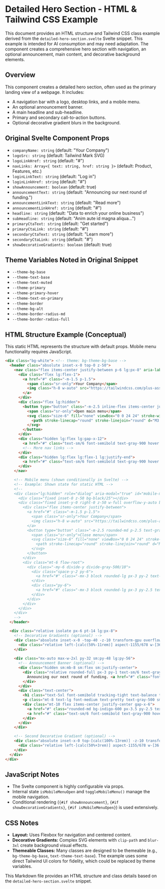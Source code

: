 # Detailed Hero Section - HTML & Tailwind CSS Example

This document provides an HTML structure and Tailwind CSS class example derived from the `detailed-hero-section.svelte` Svelte snippet. This example is intended for AI consumption and may need adaptation. The component creates a comprehensive hero section with navigation, an optional announcement, main content, and decorative background elements.

## Overview

This component creates a detailed hero section, often used as the primary landing view of a webpage. It includes:
-   A navigation bar with a logo, desktop links, and a mobile menu.
-   An optional announcement banner.
-   A main headline and sub-headline.
-   Primary and secondary call-to-action buttons.
-   Optional decorative gradient blurs in the background.

## Original Svelte Component Props

-   `companyName: string` (default: "Your Company")
-   `logoSrc: string` (default: Tailwind Mark SVG)
-   `logoLinkHref: string` (default: "#")
-   `navLinks: Array<{ text: string, href: string }>` (default: Product, Features, etc.)
-   `loginLinkText: string` (default: "Log in")
-   `loginLinkHref: string` (default: "#")
-   `showAnnouncement: boolean` (default: true)
-   `announcementText: string` (default: "Announcing our next round of funding.")
-   `announcementLinkText: string` (default: "Read more")
-   `announcementLinkHref: string` (default: "#")
-   `headline: string` (default: "Data to enrich your online business")
-   `subHeadline: string` (default: "Anim aute id magna aliqua...")
-   `primaryCtaText: string` (default: "Get started")
-   `primaryCtaLink: string` (default: "#")
-   `secondaryCtaText: string` (default: "Learn more")
-   `secondaryCtaLink: string` (default: "#")
-   `showDecorativeGradients: boolean` (default: true)

## Theme Variables Noted in Original Snippet

-   `--theme-bg-base`
-   `--theme-text-base`
-   `--theme-text-muted`
-   `--theme-primary`
-   `--theme-primary-hover`
-   `--theme-text-on-primary`
-   `--theme-border`
-   `--theme-bg-alt`
-   `--theme-border-radius-md`
-   `--theme-border-radius-full`

## HTML Structure Example (Conceptual)

This static HTML represents the structure with default props. Mobile menu functionality requires JavaScript.

```html
<div class="bg-white"> <!-- theme: bg-theme-bg-base -->
  <header class="absolute inset-x-0 top-0 z-50">
    <nav class="flex items-center justify-between p-6 lg:px-8" aria-label="Global">
      <div class="flex lg:flex-1">
        <a href="#" class="-m-1.5 p-1.5">
          <span class="sr-only">Your Company</span>
          <img class="h-8 w-auto" src="https://tailwindcss.com/plus-assets/img/logos/mark.svg?color=indigo&shade=600" alt="Your Company Logo" />
        </a>
      </div>
      <div class="flex lg:hidden">
        <button type="button" class="-m-2.5 inline-flex items-center justify-center rounded-md p-2.5 text-gray-700" aria-expanded="false" aria-controls="mobile-menu-main">
          <span class="sr-only">Open main menu</span>
          <svg class="size-6" fill="none" viewBox="0 0 24 24" stroke-width="1.5" stroke="currentColor" aria-hidden="true">
            <path stroke-linecap="round" stroke-linejoin="round" d="M3.75 6.75h16.5M3.75 12h16.5m-16.5 5.25h16.5" />
          </svg>
        </button>
      </div>
      <div class="hidden lg:flex lg:gap-x-12">
        <a href="#" class="text-sm/6 font-semibold text-gray-900 hover:text-indigo-600">Product</a> <!-- theme: text-theme-text-base hover:text-theme-primary -->
        <!-- More nav links -->
      </div>
      <div class="hidden lg:flex lg:flex-1 lg:justify-end">
        <a href="#" class="text-sm/6 font-semibold text-gray-900 hover:text-indigo-600">Log in <span aria-hidden="true">&rarr;</span></a>
      </div>
    </nav>

    <!-- Mobile menu (shown conditionally in Svelte) -->
    <!-- Example: Shown state for static HTML -->
    <!-- 
    <div class="lg:hidden" role="dialog" aria-modal="true" id="mobile-menu-main">
      <div class="fixed inset-0 z-50 bg-black/25"></div>
      <div class="fixed inset-y-0 right-0 z-50 w-full overflow-y-auto bg-white px-6 py-6 sm:max-w-sm sm:ring-1 sm:ring-gray-900/10">
        <div class="flex items-center justify-between">
          <a href="#" class="-m-1.5 p-1.5">
            <span class="sr-only">Your Company</span>
            <img class="h-8 w-auto" src="https://tailwindcss.com/plus-assets/img/logos/mark.svg?color=indigo&shade=600" alt="Your Company Logo" />
          </a>
          <button type="button" class="-m-2.5 rounded-md p-2.5 text-gray-700">
            <span class="sr-only">Close menu</span>
            <svg class="size-6" fill="none" viewBox="0 0 24 24" stroke-width="1.5" stroke="currentColor" aria-hidden="true">
              <path stroke-linecap="round" stroke-linejoin="round" d="M6 18 18 6M6 6l12 12" />
            </svg>
          </button>
        </div>
        <div class="mt-6 flow-root">
          <div class="-my-6 divide-y divide-gray-500/10">
            <div class="space-y-2 py-6">
              <a href="#" class="-mx-3 block rounded-lg px-3 py-2 text-base/7 font-semibold text-gray-900 hover:bg-gray-50">Product</a>
            </div>
            <div class="py-6">
              <a href="#" class="-mx-3 block rounded-lg px-3 py-2.5 text-base/7 font-semibold text-gray-900 hover:bg-gray-50">Log in</a>
            </div>
          </div>
        </div>
      </div>
    </div>
    -->
  </header>

  <div class="relative isolate px-6 pt-14 lg:px-8">
    <!-- Decorative Gradients (optional) -->
    <div class="absolute inset-x-0 -top-40 -z-10 transform-gpu overflow-hidden blur-3xl sm:-top-80" aria-hidden="true">
      <div class="relative left-[calc(50%-11rem)] aspect-1155/678 w-[36.125rem] -translate-x-1/2 rotate-[30deg] bg-gradient-to-tr from-[#ff80b5] to-[#9089fc] opacity-30 sm:left-[calc(50%-30rem)] sm:w-[72.1875rem]" style="clip-path: polygon(74.1% 44.1%, 100% 61.6%, 97.5% 26.9%, 85.5% 0.1%, 80.7% 2%, 72.5% 32.5%, 60.2% 62.4%, 52.4% 68.1%, 47.5% 58.3%, 45.2% 34.5%, 27.5% 76.7%, 0.1% 64.9%, 17.9% 100%, 27.6% 76.8%, 76.1% 97.7%, 74.1% 44.1%)"></div>
    </div>
    
    <div class="mx-auto max-w-2xl py-32 sm:py-48 lg:py-56">
      <!-- Announcement Banner (optional) -->
      <div class="hidden sm:mb-8 sm:flex sm:justify-center">
        <div class="relative rounded-full px-3 py-1 text-sm/6 text-gray-600 ring-1 ring-gray-900/10 hover:ring-gray-900/20">
          Announcing our next round of funding. <a href="#" class="font-semibold text-indigo-600 hover:text-indigo-500"><span class="absolute inset-0" aria-hidden="true"></span>Read more <span aria-hidden="true">&rarr;</span></a>
        </div>
      </div>
      <div class="text-center">
        <h1 class="text-5xl font-semibold tracking-tight text-balance text-gray-900 sm:text-7xl">Data to enrich your online business</h1>
        <p class="mt-8 text-lg font-medium text-pretty text-gray-500 sm:text-xl/8">Anim aute id magna aliqua ad ad non deserunt sunt. Qui irure qui lorem cupidatat commodo. Elit sunt amet fugiat veniam occaecat.</p>
        <div class="mt-10 flex items-center justify-center gap-x-6">
          <a href="#" class="rounded-md bg-indigo-600 px-3.5 py-2.5 text-sm font-semibold text-white shadow-xs hover:bg-indigo-500 focus-visible:outline-2 focus-visible:outline-offset-2 focus-visible:outline-indigo-600">Get started</a>
          <a href="#" class="text-sm/6 font-semibold text-gray-900 hover:text-gray-700">Learn more <span aria-hidden="true">&rarr;</span></a>
        </div>
      </div>
    </div>

    <!-- Second Decorative Gradient (optional) -->
    <div class="absolute inset-x-0 top-[calc(100%-13rem)] -z-10 transform-gpu overflow-hidden blur-3xl sm:top-[calc(100%-30rem)]" aria-hidden="true">
      <div class="relative left-[calc(50%+3rem)] aspect-1155/678 w-[36.125rem] -translate-x-1/2 bg-gradient-to-tr from-[#ff80b5] to-[#9089fc] opacity-30 sm:left-[calc(50%+36rem)] sm:w-[72.1875rem]" style="clip-path: polygon(74.1% 44.1%, 100% 61.6%, 97.5% 26.9%, 85.5% 0.1%, 80.7% 2%, 72.5% 32.5%, 60.2% 62.4%, 52.4% 68.1%, 47.5% 58.3%, 45.2% 34.5%, 27.5% 76.7%, 0.1% 64.9%, 17.9% 100%, 27.6% 76.8%, 76.1% 97.7%, 74.1% 44.1%)"></div>
    </div>
  </div>
</div>
```

## JavaScript Notes
- The Svelte component is highly configurable via props.
- Internal state `isMobileMenuOpen` and `toggleMobileMenu()` manage the mobile navigation.
- Conditional rendering (`{#if showAnnouncement}`, `{#if showDecorativeGradients}`, `{#if isMobileMenuOpen}`) is used extensively.

## CSS Notes
- **Layout:** Uses Flexbox for navigation and centered content.
- **Decorative Gradients:** Complex SVG elements with `clip-path` and `blur-3xl` create background visual effects.
- **Themeable Classes:** Many classes are designed to be themeable (e.g., `bg-theme-bg-base`, `text-theme-text-base`). The example uses some direct Tailwind UI colors for fidelity, which could be replaced by theme variables.

This Markdown file provides an HTML structure and class details based on the `detailed-hero-section.svelte` snippet.
